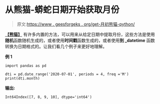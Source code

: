 # 从熊猫-蟒蛇日期开始获取月份

> 原文:[https://www . geesforgeks . org/get-月初熊猫-python/](https://www.geeksforgeeks.org/get-month-from-date-in-pandas-python/)

**[【熊猫】](https://www.geeksforgeeks.org/introduction-to-pandas-in-python/)** 有许多内置的方法，可以用来从给定日期中提取月份，这些方法是使用**随机**函数随机生成的，或者使用**时间戳**函数生成的，或者使用**到 _datetime** 函数转换为日期格式的。让我们看几个例子来更好地理解。

**例 1**

```
import pandas as pd

dti = pd.date_range('2020-07-01', periods = 4, freq ='M')
print(dti.month)
```

**输出:**

```
Int64Index([7, 8, 9, 10], dtype='int64')

```